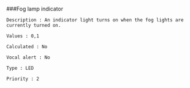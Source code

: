 

###Fog lamp indicator

    Description : An indicator light turns on when the fog lights are currently turned on.

    Values : 0,1

    Calculated : No

    Vocal alert : No

    Type : LED

    Priority : 2

